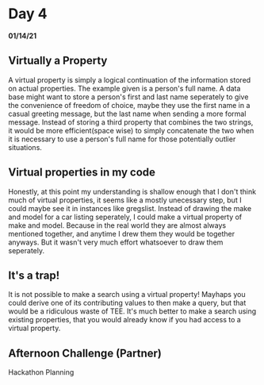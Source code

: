 # Day 4
__01/14/21__

## Virtually a Property

A virtual property is simply a logical continuation of the information stored on actual properties. The example given is a person's full name. A data base might want to store a person's first and last name seperately to give the convenience of freedom of choice, maybe they use the first name in a casual greeting message, but the last name when sending a more formal message. Instead of storing a third property that combines the two strings, it would be more efficient(space wise) to simply concatenate the two when it is necessary to use a person's full name for those potentially outlier situations.

## Virtual properties in my code

Honestly, at this point my understanding is shallow enough that I don't think much of virtual properties, it seems like a mostly unecessary step, but I could maybe see it in instances like gregslist. Instead of drawing the make and model for a car listing seperately, I could make a virtual property of make and model. Because in the real world they are almost always mentioned together, and anytime I drew them they would be together anyways. But it wasn't very much effort whatsoever to draw them seperately.

## It's a trap!

It is not possible to make a search using a virtual property! Mayhaps you could derive one of its contributing values to then make a query, but that would be a ridiculous waste of TEE. It's much better to make a search using existing properties, that you would already know if you had access to a virtual property.

## Afternoon Challenge (Partner)
Hackathon Planning